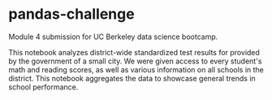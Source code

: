 # pandas-challenge
Module 4 submission for UC Berkeley data science bootcamp.

This notebook analyzes district-wide standardized test results for provided by the government of a small city. We were given access to every student's math and reading scores, as well as various information on all schools in the district. This notebook aggregates the data to showcase general trends in school performance.